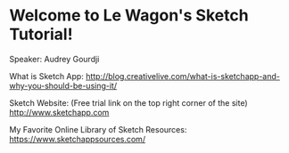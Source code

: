 # Welcome to Le Wagon's Sketch Tutorial!

Speaker: Audrey Gourdji

What is Sketch App:
http://blog.creativelive.com/what-is-sketchapp-and-why-you-should-be-using-it/

Sketch Website: (Free trial link on the top right corner of the site)
http://www.sketchapp.com

My Favorite Online Library of Sketch Resources:
https://www.sketchappsources.com/
